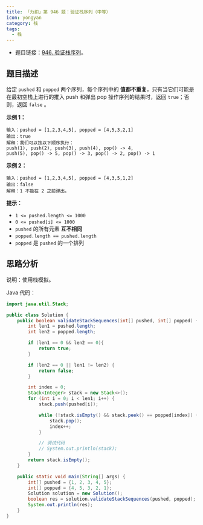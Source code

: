 ```yaml
---
title: 「力扣」第 946 题：验证栈序列（中等）
icon: yongyan
category: 栈
tags:
  - 栈
---
```


+ 题目链接：[946. 验证栈序列](https://leetcode-cn.com/problems/validate-stack-sequences)。



## 题目描述

给定 `pushed` 和 `popped` 两个序列，每个序列中的 **值都不重复**，只有当它们可能是在最初空栈上进行的推入 push 和弹出 pop 操作序列的结果时，返回 `true`；否则，返回 `false` 。



**示例 1：**

```
输入：pushed = [1,2,3,4,5], popped = [4,5,3,2,1]
输出：true
解释：我们可以按以下顺序执行：
push(1), push(2), push(3), push(4), pop() -> 4,
push(5), pop() -> 5, pop() -> 3, pop() -> 2, pop() -> 1
```

**示例 2：**

```
输入：pushed = [1,2,3,4,5], popped = [4,3,5,1,2]
输出：false
解释：1 不能在 2 之前弹出。
```

**提示：**

- `1 <= pushed.length <= 1000`
- `0 <= pushed[i] <= 1000`
- `pushed` 的所有元素 **互不相同**
- `popped.length == pushed.length`
- `popped` 是 `pushed` 的一个排列

## 思路分析

说明：使用栈模拟。

Java 代码：

```java
import java.util.Stack;

public class Solution {
    public boolean validateStackSequences(int[] pushed, int[] popped) {
        int len1 = pushed.length;
        int len2 = popped.length;

        if (len1 == 0 && len2 == 0){
            return true;
        }

        if (len2 == 0 || len1 != len2) {
            return false;
        }

        int index = 0;
        Stack<Integer> stack = new Stack<>();
        for (int i = 0; i < len1; i++) {
            stack.push(pushed[i]);

            while (!stack.isEmpty() && stack.peek() == popped[index]) {
                stack.pop();
                index++;
            }

            // 调试代码
            // System.out.println(stack);
        }
        return stack.isEmpty();
    }

    public static void main(String[] args) {
        int[] pushed = {1, 2, 3, 4, 5};
        int[] popped = {4, 5, 3, 2, 1};
        Solution solution = new Solution();
        boolean res = solution.validateStackSequences(pushed, popped);
        System.out.println(res);
    }
}
```

